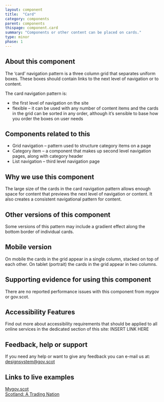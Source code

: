```yaml
---
layout: component
title:  "Card"
category: components
parent: components
thispage: component.card
summary: "Components or other content can be placed on cards."
type: minor
phase: 1
---
```


## About this component
The ‘card’ navigation pattern is a three column grid that separates uniform boxes. These boxes should contain links to the next level of navigation or to content.

The card navigation pattern is:
* the first level of navigation on the site
* flexible – it can be used with any number of content items and the cards in the grid can be sorted in any order, although it’s sensible to base how you order the boxes on user needs

## Components related to this
* Grid navigation – pattern used to structure category items on a page
* Category item – a component that makes up second level navigation pages, along with category header
* List navigation – third level navigation page  

## Why we use this component
The large size of the cards in the card navigation pattern allows enough space for content that previews the next level of navigation or content.
It also creates a consistent navigational pattern for content.

## Other versions of this component
Some versions of this pattern may include a gradient effect along the bottom border of individual cards.  

## Mobile version
On mobile the cards in the grid appear in a single column, stacked on top of each other. On tablet (portrait) the cards in the grid appear in two columns.  

## Supporting evidence for using this component
There are no reported performance issues with this component from mygov or gov.scot.  

## Accessibility Features
Find out more about accessibility requirements that should be applied to all online services in the dedicated section of this site: INSERT LINK HERE

## Feedback, help or support
If you need any help or want to give any feedback you can e-mail us at:
[designsystem@gov.scot](mailto:designsystem@gov.scot)  

## Links to live examples

[Mygov.scot](https://www.mygov.scot)  
[Scotland: A Trading Nation](https://tradingnation.mygov.scot)
